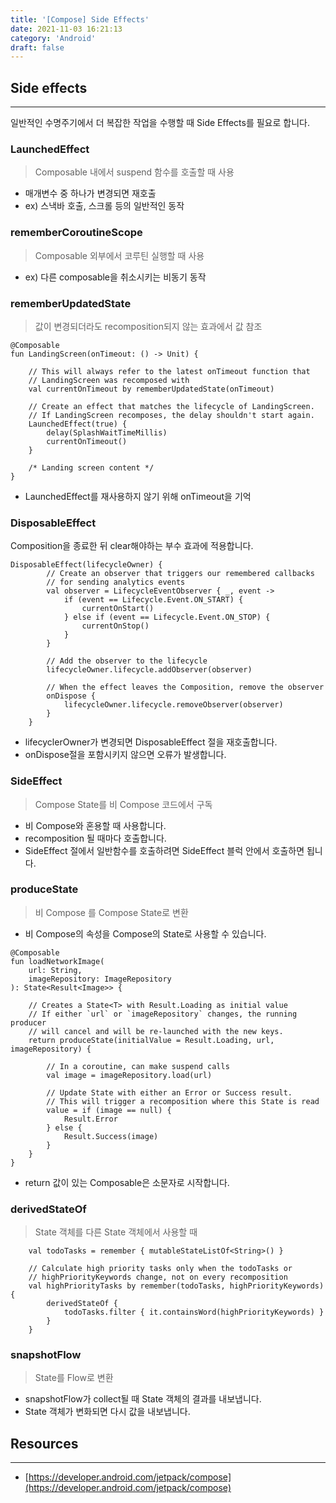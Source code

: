 ```yaml
---
title: '[Compose] Side Effects'
date: 2021-11-03 16:21:13
category: 'Android'
draft: false
---
```


## Side effects

---

일반적인 수명주기에서 더 복잡한 작업을 수행할 때 Side Effects를 필요로 합니다.

### LaunchedEffect

> Composable 내에서 suspend 함수를 호출할 때 사용

-   매개변수 중 하나가 변경되면 재호출
-   ex) 스낵바 호출, 스크롤 등의 일반적인 동작

### rememberCoroutineScope

> Composable 외부에서 코루틴 실행할 때 사용

-   ex) 다른 composable을 취소시키는 비동기 동작

### rememberUpdatedState

> 값이 변경되더라도 recomposition되지 않는 효과에서 값 참조

```
@Composable
fun LandingScreen(onTimeout: () -> Unit) {

    // This will always refer to the latest onTimeout function that
    // LandingScreen was recomposed with
    val currentOnTimeout by rememberUpdatedState(onTimeout)

    // Create an effect that matches the lifecycle of LandingScreen.
    // If LandingScreen recomposes, the delay shouldn't start again.
    LaunchedEffect(true) {
        delay(SplashWaitTimeMillis)
        currentOnTimeout()
    }

    /* Landing screen content */
}
```

-   LaunchedEffect를 재사용하지 않기 위해 onTimeout을 기억

### DisposableEffect

Composition을 종료한 뒤 clear해야하는 부수 효과에 적용합니다.

```
DisposableEffect(lifecycleOwner) {
        // Create an observer that triggers our remembered callbacks
        // for sending analytics events
        val observer = LifecycleEventObserver { _, event ->
            if (event == Lifecycle.Event.ON_START) {
                currentOnStart()
            } else if (event == Lifecycle.Event.ON_STOP) {
                currentOnStop()
            }
        }

        // Add the observer to the lifecycle
        lifecycleOwner.lifecycle.addObserver(observer)

        // When the effect leaves the Composition, remove the observer
        onDispose {
            lifecycleOwner.lifecycle.removeObserver(observer)
        }
    }
```

-   lifecyclerOwner가 변경되면 DisposableEffect 절을 재호출합니다.
-   onDispose절을 포함시키지 않으면 오류가 발생합니다.

### SideEffect

> Compose State를 비 Compose 코드에서 구독

-   비 Compose와 혼용할 때 사용합니다.
-   recomposition 될 때마다 호출합니다.
-   SideEffect 절에서 일반함수를 호출하려면 SideEffect 블럭 안에서 호출하면 됩니다.

### produceState

> 비 Compose 를 Compose State로 변환

-   비 Compose의 속성을 Compose의 State로 사용할 수 있습니다.

```
@Composable
fun loadNetworkImage(
    url: String,
    imageRepository: ImageRepository
): State<Result<Image>> {

    // Creates a State<T> with Result.Loading as initial value
    // If either `url` or `imageRepository` changes, the running producer
    // will cancel and will be re-launched with the new keys.
    return produceState(initialValue = Result.Loading, url, imageRepository) {

        // In a coroutine, can make suspend calls
        val image = imageRepository.load(url)

        // Update State with either an Error or Success result.
        // This will trigger a recomposition where this State is read
        value = if (image == null) {
            Result.Error
        } else {
            Result.Success(image)
        }
    }
}
```

-   return 값이 있는 Composable은 소문자로 시작합니다.

### derivedStateOf

> State 객체를 다른 State 객체에서 사용할 때

```
    val todoTasks = remember { mutableStateListOf<String>() }

    // Calculate high priority tasks only when the todoTasks or
    // highPriorityKeywords change, not on every recomposition
    val highPriorityTasks by remember(todoTasks, highPriorityKeywords) {
        derivedStateOf {
            todoTasks.filter { it.containsWord(highPriorityKeywords) }
        }
    }
```

### snapshotFlow

> State를 Flow로 변환

-   snapshotFlow가 collect될 때 State 객체의 결과를 내보냅니다.
-   State 객체가 변화되면 다시 값을 내보냅니다.

## Resources

---

- [https://developer.android.com/jetpack/compose](https://developer.android.com/jetpack/compose)